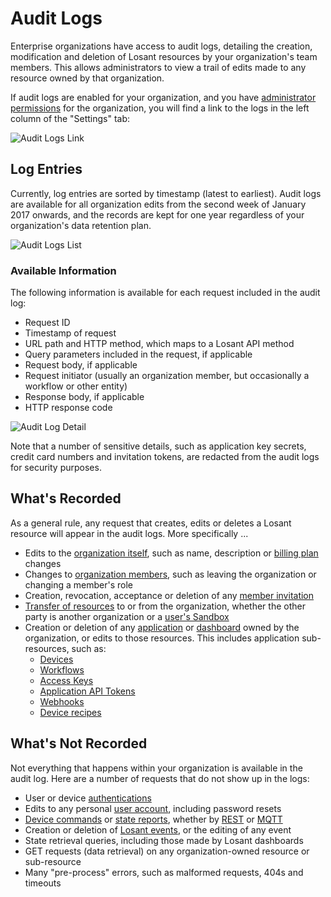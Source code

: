 # Audit Logs

Enterprise organizations have access to audit logs, detailing the creation, modification and deletion of Losant resources by your organization's team members. This allows administrators to view a trail of edits made to any resource owned by that organization.

If audit logs are enabled for your organization, and you have [administrator permissions](/organizations/members/#member-roles) for the organization, you will find a link to the logs in the left column of the "Settings" tab:

![Audit Logs Link](/images/organizations/audit-logs-overview.png "Audit Logs Link")

## Log Entries

Currently, log entries are sorted by timestamp (latest to earliest). Audit logs are available for all organization edits from the second week of January 2017 onwards, and the records are kept for one year regardless of your organization's data retention plan.

![Audit Logs List](/images/organizations/audit-logs-list.png "Audit Logs List")

### Available Information

The following information is available for each request included in the audit log:

*   Request ID
*   Timestamp of request
*   URL path and HTTP method, which maps to a Losant API method
*   Query parameters included in the request, if applicable
*   Request body, if applicable
*   Request initiator (usually an organization member, but occasionally a workflow or other entity)
*   Response body, if applicable
*   HTTP response code

![Audit Log Detail](/images/organizations/audit-log-detail.png "Audit Log Detail")

Note that a number of sensitive details, such as application key secrets, credit card numbers and invitation tokens, are redacted from the audit logs for security purposes.

## What's Recorded

As a general rule, any request that creates, edits or deletes a Losant resource will appear in the audit logs. More specifically ...

*   Edits to the [organization itself](/organizations/overview/#managing-organizations), such as name, description or [billing plan](/organizations/overview/#choosing-a-plan) changes
*   Changes to [organization members](/organizations/members/), such as leaving the organization or changing a member's role
*   Creation, revocation, acceptance or deletion of any [member invitation](/organizations/members/#inviting-new-members)
*   [Transfer of resources](/organizations/overview/#transferring-resources) to or from the organization, whether the other party is another organization or a [user's Sandbox](/user-accounts/sandbox/)
*   Creation or deletion of any [application](/applications/overview/) or [dashboard](/dashboards/overview/) owned by the organization, or edits to those resources. This includes application sub-resources, such as:
    * [Devices](/devices/overview/)
    * [Workflows](/workflows/overview/)
    * [Access Keys](/applications/access-keys/)
    * [Application API Tokens](/applications/application-tokens/)
    * [Webhooks](/applications/webhooks/)
    * [Device recipes](/devices/device-recipes/)

## What's Not Recorded

Not everything that happens within your organization is available in the audit log. Here are a number of requests that do not show up in the logs:

*   User or device [authentications](/rest-api/auth/)
*   Edits to any personal [user account](/user-accounts/overview/), including password resets
*   [Device commands](/devices/commands/) or [state reports](/devices/state/), whether by [REST](/rest-api/overview/) or [MQTT](/mqtt/overview/)
*   Creation or deletion of [Losant events](/applications/events/), or the editing of any event
*   State retrieval queries, including those made by Losant dashboards
*   GET requests (data retrieval) on any organization-owned resource or sub-resource
*   Many "pre-process" errors, such as malformed requests, 404s and timeouts
